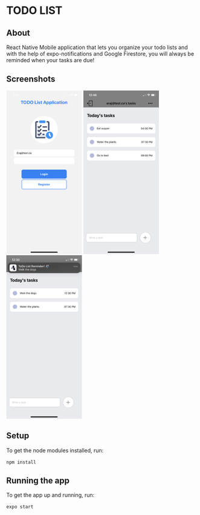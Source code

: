 # TODO LIST

## About

React Native Mobile application that lets you organize your todo lists and with the help of expo-notifications and Google Firestore, you will always be reminded when your tasks are due! 


## Screenshots

  <img
  alt="Login Screen"
  width="200"
  src="/screenshots/loginscreen.png"
  /> <img
  alt="Home Screen"
  width="200"
  src="/screenshots/homepagewithitems.png"
  /> <img
  alt="Notification Feature"
  width="200"
  src="/screenshots/notification.png"
  />


  
## Setup

To get the node modules installed, run:

```shell
npm install
```

## Running the app

To get the app up and running, run:

```shell
expo start 
```
